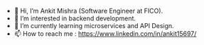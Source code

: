 - 👋 Hi, I’m Ankit Mishra (Software Engineer at FICO).
- 👀 I’m interested in backend development.
- 🌱 I’m currently learning microservices and API Design.
- 📫 How to reach me  : https://www.linkedin.com/in/ankit15697/

<!---
ankit15697/ankit15697 is a ✨ special ✨ repository because its `README.md` (this file) appears on your GitHub profile.
You can click the Preview link to take a look at your changes.
--->
